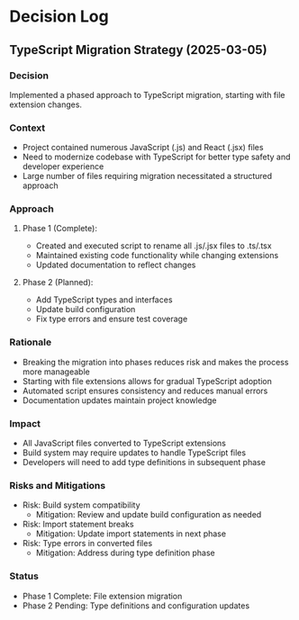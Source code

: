 # Decision Log

## TypeScript Migration Strategy (2025-03-05)

### Decision
Implemented a phased approach to TypeScript migration, starting with file extension changes.

### Context
- Project contained numerous JavaScript (.js) and React (.jsx) files
- Need to modernize codebase with TypeScript for better type safety and developer experience
- Large number of files requiring migration necessitated a structured approach

### Approach
1. Phase 1 (Complete):
   - Created and executed script to rename all .js/.jsx files to .ts/.tsx
   - Maintained existing code functionality while changing extensions
   - Updated documentation to reflect changes

2. Phase 2 (Planned):
   - Add TypeScript types and interfaces
   - Update build configuration
   - Fix type errors and ensure test coverage

### Rationale
- Breaking the migration into phases reduces risk and makes the process more manageable
- Starting with file extensions allows for gradual TypeScript adoption
- Automated script ensures consistency and reduces manual errors
- Documentation updates maintain project knowledge

### Impact
- All JavaScript files converted to TypeScript extensions
- Build system may require updates to handle TypeScript files
- Developers will need to add type definitions in subsequent phase

### Risks and Mitigations
- Risk: Build system compatibility
  - Mitigation: Review and update build configuration as needed
- Risk: Import statement breaks
  - Mitigation: Update import statements in next phase
- Risk: Type errors in converted files
  - Mitigation: Address during type definition phase

### Status
- Phase 1 Complete: File extension migration
- Phase 2 Pending: Type definitions and configuration updates